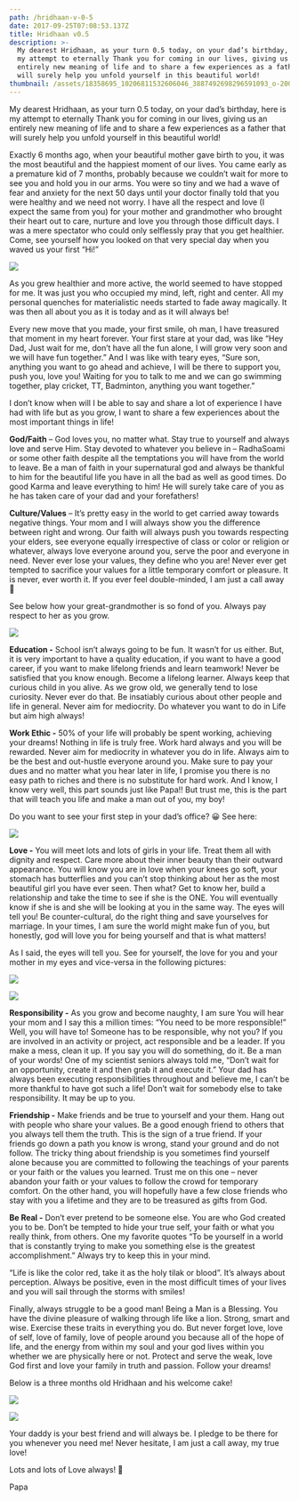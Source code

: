 ```yaml
---
path: /hridhaan-v-0-5
date: 2017-09-25T07:08:53.137Z
title: Hridhaan v0.5
description: >-
  My dearest Hridhaan, as your turn 0.5 today, on your dad’s birthday, here is
  my attempt to eternally Thank you for coming in our lives, giving us an
  entirely new meaning of life and to share a few experiences as a father that
  will surely help you unfold yourself in this beautiful world!
thumbnail: /assets/18358695_10206811532606046_3887492698296591093_o-2000x1200.jpg
---
```

My dearest Hridhaan, as your turn 0.5 today, on your dad’s birthday, here is my attempt to eternally Thank you for coming in our lives, giving us an entirely new meaning of life and to share a few experiences as a father that will surely help you unfold yourself in this beautiful world!

Exactly 6 months ago, when your beautiful mother gave birth to you, it was the most beautiful and the happiest moment of our lives.  You came early as a premature kid of 7 months, probably because we couldn’t wait for more to see you and hold you in our arms. You were so tiny and we had a wave of fear and anxiety for the next 50 days until your doctor finally told that you were healthy and we need not worry. I have all the respect and love (I expect the same from you) for your mother and grandmother who brought their heart out to care, nurture and love you through those difficult days. I was a mere spectator who could only selflessly pray that you get healthier. Come, see yourself how you looked on that very special day when you waved us your first “Hi!”

![](/assets/4ba48948-16a3-4e71-8f2d-74bc30812285.jpg)

As you grew healthier and more active, the world seemed to have stopped for me. It was just you who occupied my mind, left, right and center.  All my personal quenches for materialistic needs started to fade away magically. It was then all about you as it is today and as it will always be!



Every new move that you made,  your first smile, oh man, I  have treasured that moment in my heart forever. Your first stare at your dad, was like “Hey Dad, Just wait for me, don’t have all the fun alone, I will grow very soon and we will have fun together.” And I was like with teary eyes, “Sure son, anything you want to go ahead and achieve, I will be there to support you, push you, love you! Waiting for you to talk to me and we can go swimming together, play cricket, TT, Badminton, anything you want together.”



I don’t know when will I be able to say and share a lot of experience I have had with life but as you grow, I want to share a few experiences about the most important things in life!



**God/Faith** –  God loves you, no matter what. Stay true to yourself and always love and serve Him. Stay devoted to whatever you believe in – RadhaSoami or some other faith despite all the temptations you will have from the world to leave. Be a man of faith in your supernatural god and always be thankful to him for the beautiful life you have in all the bad as well as good times. Do good Karma and leave everything to him! He will surely take care of you as he has taken care of your dad and your forefathers!



**Culture/Values** – It’s pretty easy in the world to get carried away towards negative things. Your mom and I will always show you the difference between right and wrong. Our faith will always push you towards respecting your elders, see everyone equally irrespective of class or color or religion or whatever, always love everyone around you, serve the poor and everyone in need. Never ever lose your values, they define who you are! Never ever get tempted to sacrifice your values for a little temporary comfort or pleasure. It is never, ever worth it. If you ever feel double-minded, I am just a call away 🙂

See below how your great-grandmother is so fond of you. Always pay respect to her as you grow.

![](/assets/20228675_10207321101064939_3743443739602785720_n-1.jpg)

**Education -** School isn’t always going to be fun. It wasn’t for us either. But, it is very important to have a quality education, if you want to have a good career, if you want to make lifelong friends and learn teamwork! Never be satisfied that you know enough. Become a lifelong learner. Always keep that curious child in you alive. As we grow old, we generally tend to lose curiosity.  Never ever do that.  Be insatiably curious about other people and life in general. Never aim for mediocrity. Do whatever you want to do in Life but aim high always!



**Work Ethic -** 50% of your life will probably be spent working, achieving your dreams! Nothing in life is truly free. Work hard always and you will be rewarded. Never aim for mediocrity in whatever you do in life. Always aim to be the best and out-hustle everyone around you. Make sure to pay your dues and no matter what you hear later in life, I promise you there is no easy path to riches and there is no substitute for hard work. And I know, I know very well, this part sounds just like Papa!! But trust me, this is the part that will teach you life and make a man out of you, my boy!

Do you want to see your first step in your dad’s office? 😀 See here:

![](/assets/18952930_10207033847283774_3958288292495755788_n.jpg)

**Love -** You will meet lots and lots of girls in your life. Treat them all with dignity and respect. Care more about their inner beauty than their outward appearance. You will know you are in love when your knees go soft, your stomach has butterflies and you can’t stop thinking about her as the most beautiful girl you have ever seen. Then what? Get to know her, build a relationship and take the time to see if she is the ONE. You will eventually know if she is and she will be looking at you in the same way. The eyes will tell you! Be counter-cultural, do the right thing and save yourselves for marriage. In your times, I am sure the world might make fun of you, but honestly, god will love you for being yourself and that is what matters!



As I said, the eyes will tell you. See for yourself, the love for you and your mother in my eyes and  vice-versa in the following pictures:

![](/assets/18738408_10206933119885652_1209167522741037657_o-683x1024.jpg)

![](/assets/18738447_10206933130365914_3123650083492639331_o-1-683x1024.jpg)

**Responsibility -** As you grow and become naughty, I am sure You will hear your mom and I say this a million times: “You need to be more responsible!” Well, you will have to! Someone has to be responsible, why not you? If you are involved in an activity or project, act responsible and be a leader. If you make a mess, clean it up. If you say you will do something, do it. Be a man of your words! One of my scientist seniors always told me, “Don’t wait for an opportunity, create it and then grab it and execute it.” Your dad has always been executing responsibilities throughout and believe me, I can’t be more thankful to have got such a life! Don’t wait for somebody else to take responsibility. It may be up to you.



**Friendship -** Make friends and be true to yourself and your them. Hang out with people who share your values. Be a good enough friend to others that you always tell them the truth. This is the sign of a true friend. If your friends go down a path you know is wrong, stand your ground and do not follow. The tricky thing about friendship is you sometimes find yourself alone because you are committed to following the teachings of your parents or your faith or the values you learned. Trust me on this one – never abandon your faith or your values to follow the crowd for temporary comfort. On the other hand, you will hopefully have a few close friends who stay with you a lifetime and they are to be treasured as gifts from God.



**Be Real -** Don’t ever pretend to be someone else. You are who God created you to be. Don’t be tempted to hide your true self, your faith or what you really think, from others. One my favorite quotes “To be yourself in a world that is constantly trying to make you something else is the greatest accomplishment.” Always try to keep this in your mind.

“Life is like the color red, take it as the holy tilak or blood”. It’s always about perception. Always be positive, even in the most difficult times of your lives and you will sail through the storms with smiles!

Finally, always struggle to be a good man! Being a Man is a Blessing. You have the divine pleasure of walking through life like a lion. Strong, smart and wise. Exercise these traits in everything you do. But never forget love, love of self, love of family, love of people around you because all of the hope of life, and the energy from within my soul and your god lives within you whether we are physically here or not. Protect and serve the weak, love God first and love your family in truth and passion. Follow your dreams!

Below is a three months old Hridhaan and his welcome cake!

![](/assets/18623690_10206933117005580_9164757117816767905_o-1-768x1024.jpg)

![](/assets/18672836_10206933118725623_2338762545052309989_o-1-1024x683.jpg)

Your daddy is your best friend and will always be. I pledge to be there for you whenever you need me! Never hesitate, I am just a call away, my true love!

Lots and lots of Love always! 🙂

Papa

